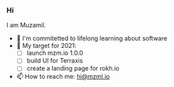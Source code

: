 ### Hi
I am Muzamil.
- 🌱 I'm commitetted to lifelong learning about software
- 🎯 My target for 2021:
  - [ ] launch mzm.io 1.0.0
  - [ ] build UI for Terraxis
  - [ ] create a landing page for rokh.io
- 📫 How to reach me: hi@mzml.io
